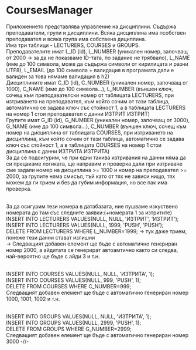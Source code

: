 # CoursesManager
Приложението представлява управление на дисциплини. Съдържа преподаватели, групи и дисциплини. Всяка дисциплина има псобствен преподавател и всяка група има собствена дициплина.<br>
Има три таблици - LECTURERS, COURSES и GROUPS.<br>
Преподавателите имат L_ID (id), L_NUMBER (уникален номер, започващ от 2000 -> за да не показваме ID-тата, по задание не трябвало), L_NAME (име до 100 символа, може да съдържа символи от кирилицата и разни UTF8), L_EMAIL (до 100 символа + валидация в програмата дали е валиден за това нямаме валидация в h2)<br>
Дисциплините имат C_ID (id), C_NUMBER (уникален номер, започващ от 1000), C_NAME (име до 100 символа...), L_NUMBER (външен ключ, сочещ към преподавателски номер от таблицата LECTURERS, при изтриването на преподавател, към който сочим от тази таблица, автоматично се задава ключ със стойност 1, а в таблицата LECTURERS на номер 1 стои преподавател с данни ИЗТРИТ ИЗТРИТ)<br>
Групите имат G_ID (id), G_NUMBER (уникален номер, започващ от 3000), G_NAME (име до 100 символа...), C_NUMBER (външен ключ, сочещ към номер на дисциплина от таблицата COURSES, при изтриването на дисциплина, към който сочим от тази таблица, автоматично се задава ключ със стойност 1, а в таблицата COURSES на номер 1 стои дисциплина с данни ИЗТРИТА ИЗТРИТА)<br>
За да се подсигурим, че при едни такива изтривания на данни няма да си прецакаме логиката, ще направим и проверка дали при изтриване сме задали номер на дисциплина >= 1000 и номер на преподавател >= 2000, за групите няма смисъл, тъй като от тях не зависи нищо, тях можем да ги трием и без да губим информация, но все пак има проверка.<br><br>

За да осигурим тези номера в датабазата, ние пушваме изкуствено номерата до там със следните заявки:(+номерата 1 за изтритите)<br>
INSERT INTO LECTURERS VALUES(NULL, NULL, 'ИЗТРИТ', 'ИЗТРИТ');<br>
INSERT INTO LECTURERS VALUES(NULL, 1999, 'PUSH', 'PUSH');<br>
DELETE FROM LECTURERS WHERE L_NUMBER=1999; -> тук даже трием, понеже тези данни стават излишни<br>
-> Следващият добавен елемент ще бъде с автоматично генериран номер 2000, а айдитата се генерират автоамтично както си следва, най-вероятно ще бъде с айди 3 и т.н.<br><br>

INSERT INTO COURSES VALUES(NULL, NULL, 'ИЗТРИТА', 1);<br>
INSERT INTO COURSES VALUES(NULL, 999, 'PUSH', 1);<br>
DELETE FROM COURSES WHERE C_NUMBER=999;<br>
Следващият добавен елемент ще бъде с автоматично генериран номер 1000, 1001, 1002 и т.н.<br><br>

INSERT INTO GROUPS VALUES(NULL, NULL, 'ИЗТРИТА', 1);<br>
INSERT INTO GROUPS VALUES(NULL, 2999, 'PUSH', 1);<br>
DELETE FROM GROUPS WHERE G_NUMBER=2999;<br>
Следващият добавен елемент ще бъде с автоматично генериран номер 3000 -//-<br><br>
